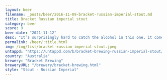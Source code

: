 ```yaml
---
layout: beer
filename: _posts/beer/2016-11-09-bracket-russian-imperial-stout.md
title: Bracket Russian imperial stout
category: beer
score: 9
beer-date: "2021-11-12"
desc: "It’s surprisingly hard to catch the alcohol in this one, it comes through a little bit more once it warms. It’s not a beer that I would reach out for often, but for what it is it is amazing"
permalink: /beer/:title.html
img: /img/list/bracket-russian-imperial-stout.jpeg
untappd: "https://untappd.com/b/bracket-brewing-russian-imperial-stout/4476282"
country: "Australia"
brewery: "Bracket Brewing"
breweryURL: "/brewery/bracket-brewing.html"
style: "Stout - Russian Imperial"
---
```

